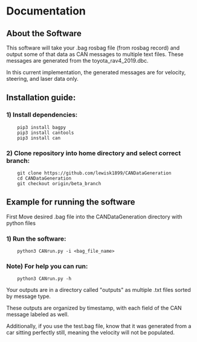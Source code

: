 # Documentation

## About the Software
This software will take your .bag rosbag file (from rosbag record) and output some of that data as CAN messages to multiple text files. 
These messages are generated from the toyota_rav4_2019.dbc.

In this current implementation, the generated messages are for velocity, steering, and laser data only.

## Installation guide:

### 1) Install dependencies:

        pip3 install bagpy
        pip3 install cantools
        pip3 install can


### 2) Clone repository into home directory and select correct branch:

        git clone https://github.com/lewisk1899/CANDataGeneration
        cd CANDataGeneration
        git checkout origin/beta_branch


## Example for running the software

 First Move desired .bag file into the CANDataGeneration directory with python files


### 1) Run the software:

        python3 CANrun.py -i <bag_file_name>

### Note) For help you can run:

        python3 CANrun.py -h




Your outputs are in a directory called "outputs" as multiple .txt files sorted by message type.

These outputs are organized by timestamp, with each field of the CAN message labeled as well.

Additionally, if you use the test.bag file, know that it was generated from a car sitting perfectly still, meaning the velocity will not be populated.

